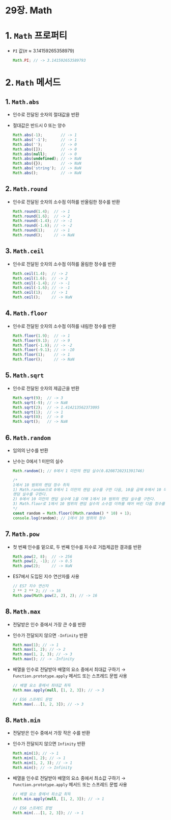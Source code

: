 # 29장. Math

# 1. `Math` 프로퍼티

- `PI` 값($\pi \approx 3.14159265358979$)
    
    ```jsx
    Math.PI; // -> 3.141592653589793
    ```
    

# 2. `Math` 메서드

## 1. `Math.abs`

- 인수로 전달된 숫자의 절대값을 반환
- 절대값은 반드시 0 또는 양수
    
    ```jsx
    Math.abs(-1);        // -> 1
    Math.abs('-1');      // -> 1
    Math.abs('');        // -> 0
    Math.abs([]);        // -> 0
    Math.abs(null);      // -> 0
    Math.abs(undefined); // -> NaN
    Math.abs({});        // -> NaN
    Math.abs('string');  // -> NaN
    Math.abs();          // -> NaN
    ```
    

## 2. `Math.round`

- 인수로 전달된 숫자의 소수점 이하를 반올림한 정수를 반환
    
    ```jsx
    Math.round(1.4);  // -> 1
    Math.round(1.6);  // -> 2
    Math.round(-1.4); // -> -1
    Math.round(-1.6); // -> -2
    Math.round(1);    // -> 1
    Math.round();     // -> NaN
    ```
    

## 3. `Math.ceil`

- 인수로 전달된 숫자의 소수점 이하를 올림한 정수를 반환
    
    ```jsx
    Math.ceil(1.4);  // -> 2
    Math.ceil(1.6);  // -> 2
    Math.ceil(-1.4); // -> -1
    Math.ceil(-1.6); // -> -1
    Math.ceil(1);    // -> 1
    Math.ceil();     // -> NaN
    ```
    

## 4. `Math.floor`

- 인수로 전달된 숫자의 소수점 이하를 내림한 정수를 반환
    
    ```jsx
    Math.floor(1.9);  // -> 1
    Math.floor(9.1);  // -> 9
    Math.floor(-1.9); // -> -2
    Math.floor(-9.1); // -> -10
    Math.floor(1);    // -> 1
    Math.floor();     // -> NaN
    ```
    

## 5. `Math.sqrt`

- 인수로 전달된 숫자의 제곱근을 반환
    
    ```jsx
    Math.sqrt(9);  // -> 3
    Math.sqrt(-9); // -> NaN
    Math.sqrt(2);  // -> 1.414213562373095
    Math.sqrt(1);  // -> 1
    Math.sqrt(0);  // -> 0
    Math.sqrt();   // -> NaN
    ```
    

## 6. `Math.random`

- 임의의 난수를 반환
- 난수는 0에서 1 미만의 실수
    
    ```jsx
    Math.random(); // 0에서 1 미만의 랜덤 실수(0.8208720231391746)
    
    /*
    1에서 10 범위의 랜덤 정수 취득
    1) Math.random으로 0에서 1 미만의 랜덤 실수를 구한 다음, 10을 곱해 0에서 10 미만의
    랜덤 실수를 구한다.
    2) 0에서 10 미만의 랜덤 실수에 1을 더해 1에서 10 범위의 랜덤 실수를 구한다.
    3) Math.floor로 1에서 10 범위의 랜덤 실수의 소수점 이하를 떼어 버린 다음 정수를 반환한다.
    */
    const random = Math.floor((Math.random() * 10) + 1);
    console.log(random); // 1에서 10 범위의 정수
    ```
    

## 7. `Math.pow`

- 첫 번째 인수를 밑으로, 두 번째 인수를 지수로 거듭제곱한 결과를 반환
    
    ```jsx
    Math.pow(2, 8);  // -> 256
    Math.pow(2, -1); // -> 0.5
    Math.pow(2);     // -> NaN
    ```
    
- ES7에서 도입된 지수 연산자를 사용
    
    ```jsx
    // ES7 지수 연산자
    2 ** 2 ** 2; // -> 16
    Math.pow(Math.pow(2, 2), 2); // -> 16
    ```
    

## 8. `Math.max`

- 전달받은 인수 중에서 가장 큰 수를 반환
- 인수가 전달되지 않으면 `-Infinity` 반환
    
    ```jsx
    Math.max(1); // -> 1
    Math.max(1, 2); // -> 2
    Math.max(1, 2, 3); // -> 3
    Math.max(); // -> -Infinity
    ```
    
- 배열을 인수로 전달받아 배열의 요소 중에서 최대값 구하기 →  `Function.prototype.apply` 메서드 또는 스프레드 문법 사용
    
    ```jsx
    // 배열 요소 중에서 최대값 취득
    Math.max.apply(null, [1, 2, 3]); // -> 3
    
    // ES6 스프레드 문법
    Math.max(...[1, 2, 3]); // -> 3
    ```
    

## 8. `Math.min`

- 전달받은 인수 중에서 가장 작은 수를 반환
- 인수가 전달되지 않으면 `Infinity` 반환
    
    ```jsx
    Math.min(1); // -> 1
    Math.min(1, 2); // -> 1
    Math.min(1, 2, 3); // -> 1
    Math.min(); // -> Infinity
    ```
    
- 배열을 인수로 전달받아 배열의 요소 중에서 최소값 구하기 →  `Function.prototype.apply` 메서드 또는 스프레드 문법 사용
    
    ```jsx
    // 배열 요소 중에서 최소값 취득
    Math.min.apply(null, [1, 2, 3]); // -> 1
    
    // ES6 스프레드 문법
    Math.min(...[1, 2, 3]); // -> 1
    ```
